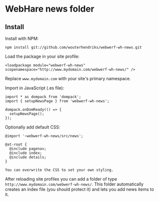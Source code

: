 # WebHare news folder

## Install

Install with NPM:

```
npm install git://github.com/wouterhendriks/webwerf-wh-news.git
```

Load the package in your site profile:

```
<loadpackage module="webwerf-wh-news" scopenamespace="http://www.mydomain.com/webwerf-wh-news/" />
```

Replace `www.mydomain.com` with your site's primary namespace.

Import in JavaScript (.es file):

```
import * as dompack from 'dompack';
import { setupNewsPage } from 'webwerf-wh-news';

dompack.onDomReady(() => {
  setupNewsPage();
});
```

Optionally add default CSS:

```
@import '~webwerf-wh-news/src/news';

@at-root {
  @include pagenav;
  @include index;
  @include details;
}

You can overwrite the CSS to set your own styling.
```

After reloading site profiles you can add a folder of type `http://www.mydomain.com/webwerf-wh-news/`. This folder automatically creates an index file (you should protect it) and lets you add news items to it.
